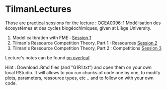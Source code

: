 # TilmanLectures

Those are practical sessions for the lecture : [OCEA0096-1](http://progcours.ulg.ac.be/cocoon/cours/OCEA0096-1.html "Uliège lecture references") 	Modélisation des écosystèmes et des cycles biogéochimiques, given at Liège University. 

1. Model calibration with FME : [Session 1 ](1_FitGrowthData.md)
2. Tilman's Ressource Competition Theory, Part 1 : Ressources  [Session 2 ](2_Tilman_1species.md)
3. Tilman's Ressource Competition Theory, Part 2 : Competitions  [Session 3 ](3_Tilman_2species.md)

Lecture's notes can be found [on overleaf](https://www.overleaf.com/read/krhfddzjxnqc)

Hint : Download .Rmd files (and "G1R1.txt") and open them on your own local RStudio.
It will allows to you run chunks of code one by one, to modify plots, parameters, ressource types, etc .. and to follow on with  your own code. 

